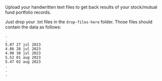 Upload your handwritten text files to get back results of your stock/mutual fund portfolio records.

Just drop your .txt files in the `drop-files-here` folder. 
Those files should contain the data as follows:

```
.
.
5.07 27 jul 2023
4.86 28 jul 2023
4.98 30 jul 2023
5.52 01 aug 2023
5.47 02 aug 2023
.
.
.
```